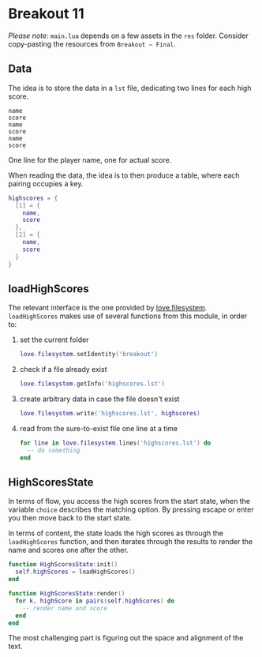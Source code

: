 # Breakout 11

_Please note:_ `main.lua` depends on a few assets in the `res` folder. Consider copy-pasting the resources from `Breakout — Final`.

## Data

The idea is to store the data in a `lst` file, dedicating two lines for each high score.

```lst
name
score
name
score
name
score
```

One line for the player name, one for actual score.

When reading the data, the idea is to then produce a table, where each pairing occupies a key.

```lua
highscores = {
  [1] = {
    name,
    score
  },
  [2] = {
    name,
    score
  }
}
```

## loadHighScores

The relevant interface is the one provided by [love.filesystem](https://love2d.org/wiki/love.filesystem). `loadHighScores` makes use of several functions from this module, in order to:

1. set the current folder

   ```lua
   love.filesystem.setIdentity('breakout')
   ```

2. check if a file already exist

   ```lua
   love.filesystem.getInfo('highscores.lst')
   ```

3. create arbitrary data in case the file doesn't exist

   ```lua
   love.filesystem.write('highscores.lst', highscores)
   ```

4. read from the sure-to-exist file one line at a time

   ```lua
   for line in love.filesystem.lines('highscores.lst') do
     -- do something
   end
   ```

## HighScoresState

In terms of flow, you access the high scores from the start state, when the variable `choice` describes the matching option. By pressing escape or enter you then move back to the start state.

In terms of content, the state loads the high scores as through the `loadHighScores` function, and then iterates through the results to render the name and scores one after the other.

```lua
function HighScoresState:init()
  self.highScores = loadHighScores()
end

function HighScoresState:render()
  for k, highScore in pairs(self.highScores) do
    -- render name and score
  end
end
```

The most challenging part is figuring out the space and alignment of the text.
